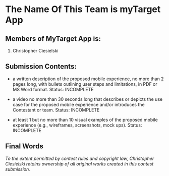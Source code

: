 # The Name Of This Team is myTarget App

## Members of MyTarget App is:

1. Christopher Ciesielski

## Submission Contents:

* a written description of the proposed mobile experience, no more than 2 pages long, with bullets outlining user steps and limitations, in PDF or MS Word format. Status: INCOMPLETE 

* a video no more than 30 seconds long that describes or depicts the use case for the proposed mobile experience and/or introduces the Contestant or team. Status: INCOMPLETE

* at least 1 but no more than 10 visual examples of the proposed mobile experience (e.g., wireframes, screenshots, mock ups). Status: INCOMPLETE


## Final Words

_To the extent permitted by contest rules and copyright law, Christopher Ciesielski retains ownership of all original works created in this contest submission._